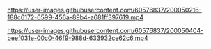 https://user-images.githubusercontent.com/60576837/200050216-188c6172-6599-456a-89b4-a681ff397619.mp4


https://user-images.githubusercontent.com/60576837/200050404-beef031e-00c0-46f9-988d-633932ce62c6.mp4
